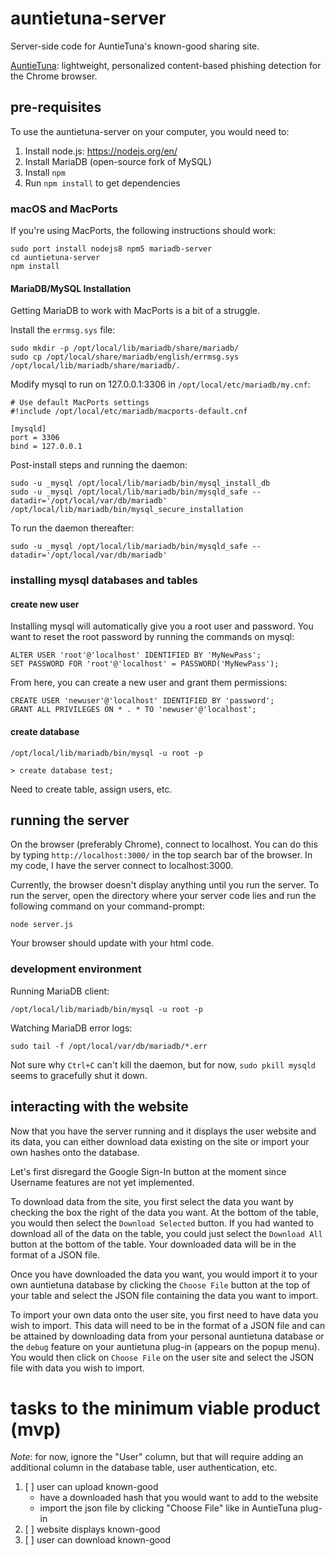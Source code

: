 # auntietuna-server

Server-side code for AuntieTuna's known-good sharing site.

[AuntieTuna](https://github.com/cardi/auntietuna): lightweight,
personalized content-based phishing detection for the Chrome browser.

## pre-requisites
To use the auntietuna-server on your computer, you would need to:

1. Install node.js: https://nodejs.org/en/
2. Install MariaDB (open-source fork of MySQL)
3. Install `npm`
4. Run `npm install` to get dependencies

### macOS and MacPorts

If you're using MacPorts, the following instructions should work:

```
sudo port install nodejs8 npm5 mariadb-server
cd auntietuna-server
npm install
```

#### MariaDB/MySQL Installation

Getting MariaDB to work with MacPorts is a bit of a struggle.

Install the `errmsg.sys` file:

```
sudo mkdir -p /opt/local/lib/mariadb/share/mariadb/
sudo cp /opt/local/share/mariadb/english/errmsg.sys /opt/local/lib/mariadb/share/mariadb/.
```

Modify mysql to run on 127.0.0.1:3306 in `/opt/local/etc/mariadb/my.cnf`:
```
# Use default MacPorts settings
#!include /opt/local/etc/mariadb/macports-default.cnf

[mysqld]
port = 3306
bind = 127.0.0.1
```

Post-install steps and running the daemon:
```
sudo -u _mysql /opt/local/lib/mariadb/bin/mysql_install_db
sudo -u _mysql /opt/local/lib/mariadb/bin/mysqld_safe --datadir='/opt/local/var/db/mariadb'
/opt/local/lib/mariadb/bin/mysql_secure_installation
```

To run the daemon thereafter:
```
sudo -u _mysql /opt/local/lib/mariadb/bin/mysqld_safe --datadir='/opt/local/var/db/mariadb'
```

### installing mysql databases and tables

#### create new user

Installing mysql will automatically give you a root user and password.
You want to reset the root password by running the commands on mysql:

```
ALTER USER 'root'@'localhost' IDENTIFIED BY 'MyNewPass';
SET PASSWORD FOR 'root'@'localhost' = PASSWORD('MyNewPass');
```
From here, you can create a new user and grant them permissions:
```
CREATE USER 'newuser'@'localhost' IDENTIFIED BY 'password';
GRANT ALL PRIVILEGES ON * . * TO 'newuser'@'localhost';
```

#### create database

```
/opt/local/lib/mariadb/bin/mysql -u root -p

> create database test;
```

Need to create table, assign users, etc.

## running the server
On the browser (preferably Chrome), connect to localhost. You can do this by typing `http://localhost:3000/` in the top search bar of the browser. In my code, I have the server connect to localhost:3000.

Currently, the browser doesn't display anything until you run the server. To run the server, open the directory where your server code lies and run the following command on your command-prompt:
```
node server.js
```
Your browser should update with your html code.

### development environment

Running MariaDB client:
```
/opt/local/lib/mariadb/bin/mysql -u root -p
```

Watching MariaDB error logs:
```
sudo tail -f /opt/local/var/db/mariadb/*.err
```

Not sure why `Ctrl+C` can't kill the daemon, but for now, `sudo pkill mysqld`
seems to gracefully shut it down.

## interacting with the website
Now that you have the server running and it displays the user website and its data, you can either download data existing on the site or import your own hashes onto the database.

Let's first disregard the Google Sign-In button at the moment since Username features are not yet implemented.

To download data from the site, you first select the data you want by checking the box the right of the data you want. At the bottom of the table, you would then select the `Download Selected` button. If you had wanted to download all of the data on the table, you could just select the `Download All` button at the bottom of the table. Your downloaded data will be in the format of a JSON file.

Once you have downloaded the data you want, you would import it to your own auntietuna database by clicking the `Choose File` button at the top of your table and select the JSON file containing the data you want to import.

To import your own data onto the user site, you first need to have data you wish to import. This data will need to be in the format of a JSON file and can be attained by downloading data from your personal auntietuna database or the `debug` feature on your auntietuna plug-in (appears on the popup menu). You would then click on `Choose File` on the user site and select the JSON file with data you wish to import.                                                           

# tasks to the minimum viable product (mvp)

_Note_: for now, ignore the "User" column, but that will require adding
an additional column in the database table, user authentication, etc.

1. [ ] user can upload known-good
   - have a downloaded hash that you would want to add to the website
   - import the json file by clicking "Choose File" like in AuntieTuna plug-in
2. [ ] website displays known-good
3. [ ] user can download known-good
